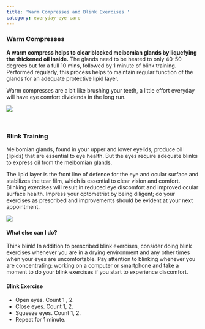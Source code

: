 ```yaml
---
title: 'Warm Compresses and Blink Exercises '
category: everyday-eye-care
---
```

<div class="employee-heading"> 

### Warm Compresses

**A warm compress helps to clear blocked meibomian glands by liquefying the thickened oil inside.** The glands need to be heated to only 40-50 degrees but for a full 10 mins, followed by 1 minute of blink training. Performed regularly, this process helps to maintain regular function of the glands for an adequate protective lipid layer.

Warm compresses are a bit like brushing your teeth, a little effort everyday will have eye comfort dividends in the long run.

![](/uploads/sdfhhfghs.jpg)

<br>

### Blink Training

Meibomian glands, found in your upper and lower eyelids, produce oil (lipids) that are essential to  eye health. But the eyes require adequate blinks to express oil from the meibomian glands. 

The lipid  layer is the front line of defence for the eye and ocular surface and stabilizes the tear film, which is  essential to clear vision and comfort. Blinking exercises will result in reduced eye discomfort and
 improved ocular surface health. Impress your optometrist by being diligent; do your exercises as
 prescribed and improvements should be evident at your next appointment.

![](/uploads/sdkjhfa.jpg)

#### What else can I do?

Think blink! In addition to prescribed blink exercises, consider doing blink  exercises whenever you are in a drying environment and any other times  when your eyes are uncomfortable. Pay attention to blinking whenever you
 are concentrating: working on a computer or smartphone and take a
 moment to do your blink exercises if you start to experience discomfort.

#### Blink Exercise

* Open eyes. Count 1 , 2. 
* Close eyes. Count 1, 2. 
* Squeeze eyes. Count 1, 2. 
* Repeat for 1 minute.